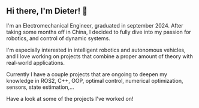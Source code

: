 ## Hi there, I'm Dieter! 👋

I'm an Electromechanical Engineer, graduated in september 2024. After taking some months off in China, I decided to fully dive into my passion for robotics, and control of dynamic systems.

I'm especially interested in intelligent robotics and autonomous vehicles, and I love working on projects that combine a proper amount of theory with real-world applications.

Currently I have a couple projects that are ongoing to deepen my knowledge in ROS2, C++, OOP, optimal control, numerical optimization, sensors, state estimation,...

Have a look at some of the projects I've worked on!


